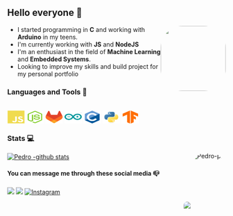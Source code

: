  ## Hello everyone :wave:
 <head>
  <img  align="right" src="https://media.tenor.com/6qsDAP2bLQgAAAAC/homework-work.gif"  height="150" width ="150" style="border-radius:50px;" />
  </head>

   + I started programming in **C** and working with **Arduino** in my teens. 
   + I'm currently working with **JS** and **NodeJS** 
   + I'm an enthusiast in the field of **Machine Learning** and **Embedded Systems**.
   + Looking to improve my skills and build project for my personal portfolio 
  



### **Languages and Tools** :hammer:
<div style="display: inline_block"><br>
  <img align="center" alt="Pedro-JS" height="30" width="40" src="https://raw.githubusercontent.com/devicons/devicon/master/icons/javascript/javascript-plain.svg">
  <img align="center" alt="Rafa-NodeJS" height="30" width="40" src="https://github.com/devicons/devicon/blob/master/icons/nodejs/nodejs-original.svg">
  <img align="center" alt="Pedro-Gitlab" height="30" width="40" src="https://github.com/devicons/devicon/blob/master/icons/gitlab/gitlab-original.svg">
  <img align="center" alt="Pedro-Arduino" height="30" width="40" src="https://github.com/devicons/devicon/blob/master/icons/arduino/arduino-original.svg">
  <img align="center" alt="Pedro-C" height="30" width="40" src="https://github.com/devicons/devicon/blob/master/icons/c/c-original.svg">
  <img align="center" alt="Pedro-Python" height="30" width="40" src="https://github.com/devicons/devicon/blob/master/icons/python/python-original.svg">
  <img align="center" alt="Pedro-TensorFLow" height="30" width="40" src="https://github.com/devicons/devicon/blob/master/icons/tensorflow/tensorflow-original.svg">
</div>

### **Stats** :computer:
<div>
<!-- <a href="https://github.com/Gurupreet">
  <img align="center" src="https://github-readme-stats.vercel.app/api/top-langs/?username=PedroPeterPietro&theme=dracula&hide_langs_below=1" />
</a> -->
<a href="https://github.com/Gurupreet">
 <img align="center" src="https://github-readme-stats.vercel.app/api?username=PedroPeterPietro&show_icons=true&theme=dracula&line_height=27" alt="Pedro -github stats"/>
</a>
  <img align="right" alt="Pedro-pic" height="150"style="border-radius:50px;" src="https://i1.sndcdn.com/artworks-000169499349-jznj34-t500x500.jpg">
<div/>
  
#### You can message me through these social media :mailbox_closed:
<p align="left">
  <a href = "mailto:pedrotadeu@usp.br"><img src="https://img.shields.io/badge/-Gmail-%23333?style=for-the-badge&logo=gmail&logoColor=white" target="_blank"></a>
  <a href="https://www.linkedin.com/in/pedro-tadeu-0862a11a9/" target="_blank"><img src="https://img.shields.io/badge/-LinkedIn-%230077B5?style=for-the-badge&logo=linkedin&logoColor=white" target="_blank"></a> 
 <a href="https://www.instagram.com/pedrootadeu/"><img alt="Instagram" src="https://img.shields.io/badge/Instagram-E4405F?style=for-the-badge&logo=instagram&logoColor=white"></a>
</p>  

  <img align="right" src="https://64.media.tumblr.com/d2e50476353e9144a8c6717aeaa3658b/tumblr_o81mh9l0Be1ua2wbgo7_250.gifv"  height="150" style="border-radius:50px;" />

